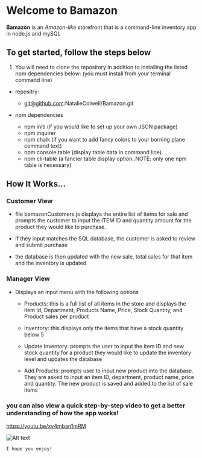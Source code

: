 # Welcome to Bamazon


__Bamazon__ is an *Amazon-like* storefront that is a command-line inventory app in node.js and mySQL 


## To get started, follow the steps below

1. You will need to clone the repository in addition to installing the listed npm dependencies below:
(you must install from your terminal command line)

* repositry:
    * git@github.com:NatalieColwell/Bamazon.git

* npm dependencies  
    * npm initi 
    (if you would like to set up your own JSON package)
    * npm inquirer
    * npm chalk 
    (if you want to add fancy colors to your borning plane command text)
    * npm console.table (display table data in command line)
    * npm cli-table (a fancier table display option..NOTE: only one npm table is necessary)

## How It Works...

### Customer View

* file bamazonCustomers.js displays the entire list of items for sale and prompts the customer to input the ITEM ID and quantity amount for the product they would like to purchase.

* If they input matches the SQL database, the customer is asked to review and submit purchase

* the database is then updated with the new sale, total sales for that item and the inventory is updated

### Manager View

* Displays an input menu with the following options
    * Products: 
    this is a full list of all items in the store and displays the item Id, Department, Products Name, Price, Stock Quantity, and Product sales per product

    * Inventory: 
    this displays only the items that have a stock quantity below 5

    * Update Inventory:
    prompts the user to input the item ID and new stock quantity for a product they would like to update the inventory level and updates the database

    * Add Products:
    prompts user to input new product into the database. They are asked to input an item ID, department, product name, price and quantity. The new product is saved and added to the list of sale items


### you can also view a quick step-by-step video to get a better understanding of how the app works!

https://youtu.be/xy4mban1mRM

![Alt text](https://www.youtube.com/watch?v=xy4mban1mRM&feature=youtu.be)


    I hope you enjoy!